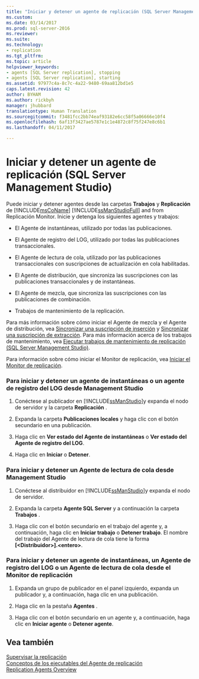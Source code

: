 ```yaml
---
title: "Iniciar y detener un agente de replicación (SQL Server Management Studio) | Microsoft Docs"
ms.custom: 
ms.date: 03/14/2017
ms.prod: sql-server-2016
ms.reviewer: 
ms.suite: 
ms.technology:
- replication
ms.tgt_pltfrm: 
ms.topic: article
helpviewer_keywords:
- agents [SQL Server replication], stopping
- agents [SQL Server replication], starting
ms.assetid: 97977c4a-8c7c-4a22-9480-69aa812bd1e5
caps.latest.revision: 42
author: BYHAM
ms.author: rickbyh
manager: jhubbard
translationtype: Human Translation
ms.sourcegitcommit: f3481fcc2bb74eaf93182e6cc58f5a06666e10f4
ms.openlocfilehash: 6af13f3427ae5787e1c1e4872c8f75f247e8c6b1
ms.lasthandoff: 04/11/2017

---
```

# <a name="start-and-stop-a-replication-agent-sql-server-management-studio"></a>Iniciar y detener un agente de replicación (SQL Server Management Studio)
  Puede iniciar y detener agentes desde las carpetas **Trabajos** y **Replicación** de [!INCLUDE[msCoName](../../../includes/msconame-md.md)] [!INCLUDE[ssManStudioFull](../../../includes/ssmanstudiofull-md.md)] and from Replicación Monitor. Inicie y detenga los siguientes agentes y trabajos:  
  
-   El Agente de instantáneas, utilizado por todas las publicaciones.  
  
-   El Agente de registro del LOG, utilizado por todas las publicaciones transaccionales.  
  
-   El Agente de lectura de cola, utilizado por las publicaciones transaccionales con suscripciones de actualización en cola habilitadas.  
  
-   El Agente de distribución, que sincroniza las suscripciones con las publicaciones transaccionales y de instantáneas.  
  
-   El Agente de mezcla, que sincroniza las suscripciones con las publicaciones de combinación.  
  
-   Trabajos de mantenimiento de la replicación.  
  
 Para más información sobre cómo iniciar el Agente de mezcla y el Agente de distribución, vea [Sincronizar una suscripción de inserción](../../../relational-databases/replication/synchronize-a-push-subscription.md) y [Sincronizar una suscripción de extracción](../../../relational-databases/replication/synchronize-a-pull-subscription.md). Para más información acerca de los trabajos de mantenimiento, vea [Ejecutar trabajos de mantenimiento de replicación &#40;SQL Server Management Studio&#41;](../../../relational-databases/replication/administration/run-replication-maintenance-jobs-sql-server-management-studio.md).  
  
 Para información sobre cómo iniciar el Monitor de replicación, vea [Iniciar el Monitor de replicación](../../../relational-databases/replication/monitor/start-the-replication-monitor.md).  
  
### <a name="to-start-and-stop-a-snapshot-agent-or-log-reader-agent-from-management-studio"></a>Para iniciar y detener un agente de instantáneas o un agente de registro del LOG desde Management Studio  
  
1.  Conéctese al publicador en [!INCLUDE[ssManStudio](../../../includes/ssmanstudio-md.md)]y expanda el nodo de servidor y la carpeta **Replicación** .  
  
2.  Expanda la carpeta **Publicaciones locales** y haga clic con el botón secundario en una publicación.  
  
3.  Haga clic en **Ver estado del Agente de instantáneas** o **Ver estado del Agente de registro del LOG**.  
  
4.  Haga clic en **Iniciar** o **Detener**.  
  
### <a name="to-start-and-stop-a-queue-reader-agent-from-management-studio"></a>Para iniciar y detener un Agente de lectura de cola desde Management Studio  
  
1.  Conéctese al distribuidor en [!INCLUDE[ssManStudio](../../../includes/ssmanstudio-md.md)]y expanda el nodo de servidor.  
  
2.  Expanda la carpeta **Agente SQL Server** y a continuación la carpeta **Trabajos** .  
  
3.  Haga clic con el botón secundario en el trabajo del agente y, a continuación, haga clic en **Iniciar trabajo** o **Detener trabajo**. El nombre del trabajo del Agente de lectura de cola tiene la forma **[\<Distribuidor>].\<entero>**.  
  
### <a name="to-start-and-stop-a-snapshot-agent-log-reader-agent-or-queue-reader-agent-from-replication-monitor"></a>Para iniciar y detener un agente de instantáneas, un Agente de registro del LOG o un Agente de lectura de cola desde el Monitor de replicación  
  
1.  Expanda un grupo de publicador en el panel izquierdo, expanda un publicador y, a continuación, haga clic en una publicación.  
  
2.  Haga clic en la pestaña **Agentes** .  
  
3.  Haga clic con el botón secundario en un agente y, a continuación, haga clic en **Iniciar agente** o **Detener agente**.  
  
## <a name="see-also"></a>Vea también  
 [Supervisar la replicación](../../../relational-databases/replication/monitor/monitoring-replication-overview.md)   
 [Conceptos de los ejecutables del Agente de replicación](../../../relational-databases/replication/concepts/replication-agent-executables-concepts.md)   
 [Replication Agents Overview](../../../relational-databases/replication/agents/replication-agents-overview.md)  
  
  
